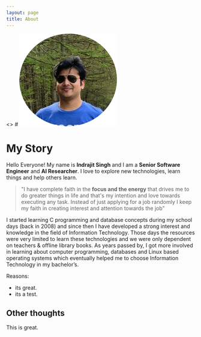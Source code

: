 ```yaml
---
layout: page
title: About
---
```


<> #  ![logo](/images/logo.jpg)

# **My Story**

Hello Everyone! My name is **Indrajit Singh** and I am a **Senior Software Engineer** and **AI Researcher**. I love to explore new technologies, learn things and help others learn.

> "I have complete faith in the **focus and the energy** that drives me to do greater things in life and that's my intention and love towards executing any task. Instead of just applying for a job randomly I keep my faith in creating interest and attention towards the job"

I started learning C programming and database concepts during my school days (back in 2008) and since then I have developed a strong interest and knowledge in the field of Information Technology. Those days the resources were very limited to learn these technologies and we were only dependent on teachers & offline library books. As years passed by, I got more involved in learning about computer programming, databases and Linux based operating systems which eventually helped me to choose Information Technology in my bachelor’s.

Reasons:
- its great.
- its a test.

## Other thoughts

This is great.
